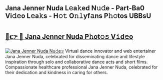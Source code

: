 ## Jana Jenner Nuda L𝚎a𝚔ed N𝚞𝚍e - Part-Ba0 Vi𝚍𝚎o L𝚎a𝚔s - H𝚘𝚝 O𝚗𝚕yf𝚊ns P𝚑𝚘tos UBBsU

# <h2><a href="http://kf8nra1.oniu.top/?m=Jana+Jenner+Nuda">🔗👉 🔴 Jana Jenner Nuda P𝚑ot𝚘𝚜 V𝚒d𝚎o</a></h2>

[![Jana Jenner Nuda Nu𝚍e𝚜](https://i.imgur.com/0qMVB7G.gif)](http://kf8nra1.oniu.top/?m=Jana+Jenner+Nuda)
Virtual dance innovator and web entertainer Jana Jenner Nuda, celebrated for disseminating dance and lifestyle inspiration through solo and collaborative dance acts and short films. Compassionate healthcare professional Jana Jenner Nuda, celebrated for their dedication and kindness in caring for others.  
